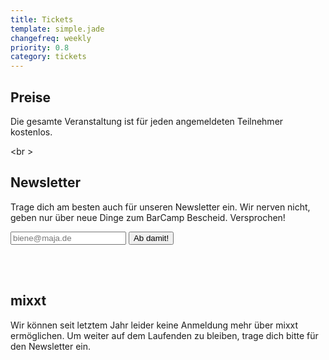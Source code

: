 ```yaml
---
title: Tickets
template: simple.jade
changefreq: weekly
priority: 0.8
category: tickets
---
```

Preise
---------------
Die gesamte Veranstaltung ist für jeden angemeldeten Teilnehmer kostenlos.

<br \>

<!--
##Anmeldung

<div class="signupFrame" ><iframe  src="//eventbrite.de/tickets-external?eid=18523209418&ref=etckt" frameborder="0" height="480" width="100%" vspace="0" hspace="0" marginheight="5" marginwidth="5" scrolling="auto" allowtransparency="true"></iframe><div style="font-family:Helvetica, Arial; font-size:10px; padding:5px 0 5px; margin:2px; width:100%; text-align:left;" ><a class="powered-by-eb" style="color: #dddddd; text-decoration: none;" target="_blank" href="http://www.eventbrite.de/r/etckt">Von Eventbrite</a></div></div>
-->

Newsletter
---------------
<form action="//barcamp-erfurt.us11.list-manage.com/subscribe/post?u=bee2bd36f7955bac93cfb70c0&amp;amp;id=26363c8317" method="post" id="mc-embedded-subscribe-form" name="mc-embedded-subscribe-form" target="_blank" novalidate="" class="newsletter-form validate">
  <p>Trage dich am besten auch für unseren Newsletter ein. Wir nerven nicht, geben nur über neue Dinge zum BarCamp Bescheid. Versprochen!</p>
  <input value="" name="EMAIL" placeholder="biene@maja.de" class="newsletter-email" type="email">
  <input value="Ab damit!" name="subscribe" class="button-signup" type="submit">
  <div style="position: absolute; left: -5000px;">
   <input name="b_bee2bd36f7955bac93cfb70c0_26363c8317" tabindex="-1" value="" type="text">
  </div>
</form>
<br \><br \>


mixxt
---------------
Wir können seit letztem Jahr leider keine Anmeldung mehr über mixxt ermöglichen. Um weiter auf dem Laufenden zu bleiben, trage dich bitte für den Newsletter ein.
